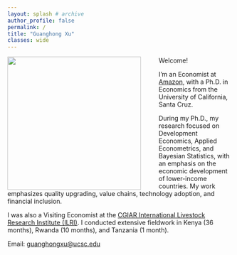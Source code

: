 ```yaml
---
layout: splash # archive
author_profile: false
permalink: /
title: "Guanghong Xu"
classes: wide
---
```


<img src="/images/xgh.jpg" width="300" align="left" style="display: block; margin-right: 40px;" /> 

Welcome! 

I’m an Economist at [Amazon](https://www.amazon.science/author/guanghong-xu), with a Ph.D. in Economics from the University of California, Santa Cruz.

During my Ph.D., my research focused on Development Economics, Applied Econometrics, and Bayesian Statistics, with an emphasis on the economic development of lower-income countries. My work emphasizes quality upgrading, value chains, technology adoption, and financial inclusion. 

I was also a Visiting Economist at the [CGIAR International Livestock Research Institute (ILRI)](https://www.ilri.org/). I conducted extensive fieldwork in Kenya (36 months), Rwanda (10 months), and Tanzania (1 month).

Email: [guanghongxu@ucsc.edu](mailto:guanghongxu@ucsc.edu)





